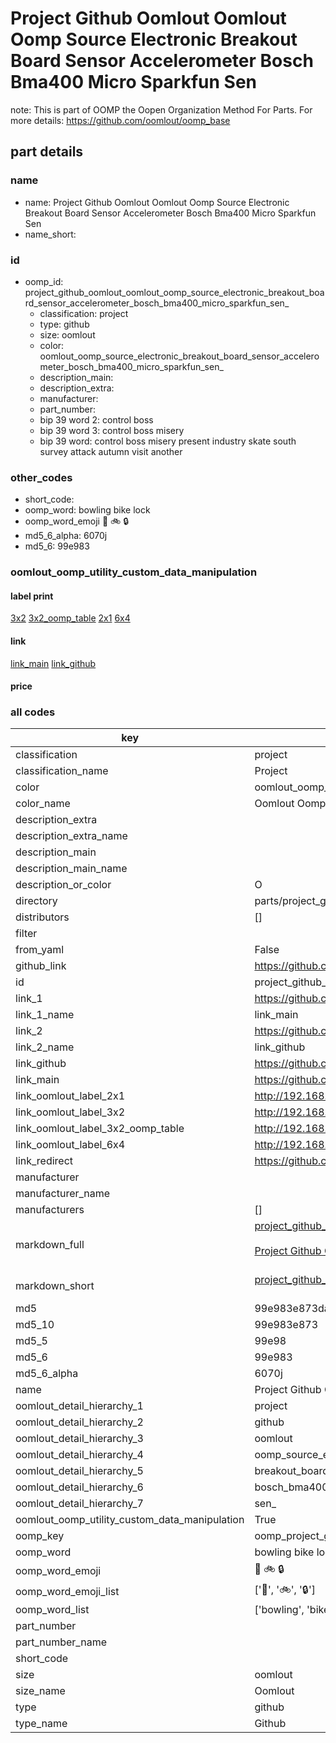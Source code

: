 # Project Github Oomlout Oomlout Oomp Source Electronic Breakout Board Sensor Accelerometer Bosch Bma400 Micro Sparkfun Sen   

note: This is part of OOMP the Oopen Organization Method For Parts. For more details: https://github.com/oomlout/oomp_base

##  part details
  







### name
* name: Project Github Oomlout Oomlout Oomp Source Electronic Breakout Board Sensor Accelerometer Bosch Bma400 Micro Sparkfun Sen 
* name_short: 
### id
* oomp_id: project_github_oomlout_oomlout_oomp_source_electronic_breakout_board_sensor_accelerometer_bosch_bma400_micro_sparkfun_sen_
  * classification: project
  * type: github
  * size: oomlout
  * color: oomlout_oomp_source_electronic_breakout_board_sensor_accelerometer_bosch_bma400_micro_sparkfun_sen_
  * description_main: 
  * description_extra: 
  * manufacturer: 
  * part_number: 
  * bip 39 word 2: control boss
  * bip 39 word 3: control boss misery
  * bip 39 word: control boss misery present industry skate south survey attack autumn visit another

### other_codes
* short_code: 
* oomp_word: bowling bike lock
* oomp_word_emoji :bowling: :bike: :lock:
* md5_6_alpha: 6070j
* md5_6: 99e983






### oomlout_oomp_utility_custom_data_manipulation
#### label print
[3x2](http://192.168.1.245:1112/?label=oomp%206070j)
[3x2_oomp_table](http://192.168.1.108:1112/?label=oomp%206070j)
[2x1](http://192.168.1.242:1112/?label=oomp%206070j)
[6x4](http://192.168.1.55:1112/?label=oomp%206070j)    

#### link

[link_main](https://github.com/oomlout/oomlout_oomp_version_1_messy/tree/main/parts/project_github_oomlout_oomlout_oomp_source_electronic_breakout_board_sensor_accelerometer_bosch_bma400_micro_sparkfun_sen_) [link_github](https://github.com/oomlout/oomlout_oomp_version_1_messy/tree/main/parts/project_github_oomlout_oomlout_oomp_source_electronic_breakout_board_sensor_accelerometer_bosch_bma400_micro_sparkfun_sen_)                             

#### price







### all codes 
| key | value |  
| --- | --- |  
| classification | project |  
| classification_name | Project |  
| color | oomlout_oomp_source_electronic_breakout_board_sensor_accelerometer_bosch_bma400_micro_sparkfun_sen_ |  
| color_name | Oomlout Oomp Source Electronic Breakout Board Sensor Accelerometer Bosch Bma400 Micro Sparkfun Sen  |  
| description_extra |  |  
| description_extra_name |  |  
| description_main |  |  
| description_main_name |  |  
| description_or_color | O  |  
| directory | parts/project_github_oomlout_oomlout_oomp_source_electronic_breakout_board_sensor_accelerometer_bosch_bma400_micro_sparkfun_sen_ |  
| distributors | [] |  
| filter |  |  
| from_yaml | False |  
| github_link | https://github.com/oomlout/oomlout_oomp_part_src/tree/main/parts/project_github_oomlout_oomlout_oomp_source_electronic_breakout_board_sensor_accelerometer_bosch_bma400_micro_sparkfun_sen_ |  
| id | project_github_oomlout_oomlout_oomp_source_electronic_breakout_board_sensor_accelerometer_bosch_bma400_micro_sparkfun_sen_ |  
| link_1 | https://github.com/oomlout/oomlout_oomp_version_1_messy/tree/main/parts/project_github_oomlout_oomlout_oomp_source_electronic_breakout_board_sensor_accelerometer_bosch_bma400_micro_sparkfun_sen_ |  
| link_1_name | link_main |  
| link_2 | https://github.com/oomlout/oomlout_oomp_version_1_messy/tree/main/parts/project_github_oomlout_oomlout_oomp_source_electronic_breakout_board_sensor_accelerometer_bosch_bma400_micro_sparkfun_sen_ |  
| link_2_name | link_github |  
| link_github | https://github.com/oomlout/oomlout_oomp_version_1_messy/tree/main/parts/project_github_oomlout_oomlout_oomp_source_electronic_breakout_board_sensor_accelerometer_bosch_bma400_micro_sparkfun_sen_ |  
| link_main | https://github.com/oomlout/oomlout_oomp_version_1_messy/tree/main/parts/project_github_oomlout_oomlout_oomp_source_electronic_breakout_board_sensor_accelerometer_bosch_bma400_micro_sparkfun_sen_ |  
| link_oomlout_label_2x1 | http://192.168.1.242:1112/?label=oomp%206070j |  
| link_oomlout_label_3x2 | http://192.168.1.245:1112/?label=oomp%206070j |  
| link_oomlout_label_3x2_oomp_table | http://192.168.1.108:1112/?label=oomp%206070j |  
| link_oomlout_label_6x4 | http://192.168.1.55:1112/?label=oomp%206070j |  
| link_redirect | https://github.com/oomlout/oomlout_oomp_version_1_messy/tree/main/parts/project_github_oomlout_oomlout_oomp_source_electronic_breakout_board_sensor_accelerometer_bosch_bma400_micro_sparkfun_sen_ |  
| manufacturer |  |  
| manufacturer_name |  |  
| manufacturers | [] |  
| markdown_full | [project_github_oomlout_oomlout_oomp_source_electronic_breakout_board_sensor_accelerometer_bosch_bma400_micro_sparkfun_sen_](none)<br>[](none)<br>[Project Github Oomlout Oomlout Oomp Source Electronic Breakout Board Sensor Accelerometer Bosch Bma400 Micro Sparkfun Sen ](none)<br><br> |  
| markdown_short | [project_github_oomlout_oomlout_oomp_source_electronic_breakout_board_sensor_accelerometer_bosch_bma400_micro_sparkfun_sen_](none)<br><br> |  
| md5 | 99e983e873daba0728399aa11b46897b |  
| md5_10 | 99e983e873 |  
| md5_5 | 99e98 |  
| md5_6 | 99e983 |  
| md5_6_alpha | 6070j |  
| name | Project Github Oomlout Oomlout Oomp Source Electronic Breakout Board Sensor Accelerometer Bosch Bma400 Micro Sparkfun Sen  |  
| oomlout_detail_hierarchy_1 | project |  
| oomlout_detail_hierarchy_2 | github |  
| oomlout_detail_hierarchy_3 | oomlout |  
| oomlout_detail_hierarchy_4 | oomp_source_electronic |  
| oomlout_detail_hierarchy_5 | breakout_board_sensor_accelerometer |  
| oomlout_detail_hierarchy_6 | bosch_bma400_micro_sparkfun |  
| oomlout_detail_hierarchy_7 | sen_ |  
| oomlout_oomp_utility_custom_data_manipulation | True |  
| oomp_key | oomp_project_github_oomlout_oomlout_oomp_source_electronic_breakout_board_sensor_accelerometer_bosch_bma400_micro_sparkfun_sen_ |  
| oomp_word | bowling bike lock |  
| oomp_word_emoji | :bowling: :bike: :lock: |  
| oomp_word_emoji_list | [':bowling:', ':bike:', ':lock:'] |  
| oomp_word_list | ['bowling', 'bike', 'lock'] |  
| part_number |  |  
| part_number_name |  |  
| short_code |  |  
| size | oomlout |  
| size_name | Oomlout |  
| type | github |  
| type_name | Github |  

